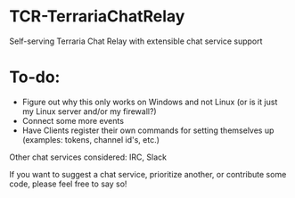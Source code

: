# TCR-TerrariaChatRelay
Self-serving Terraria Chat Relay with extensible chat service support  

# To-do:

* Figure out why this only works on Windows and not Linux (or is it just my Linux server and/or my firewall?)
* Connect some more events
* Have Clients register their own commands for setting themselves up (examples: tokens, channel id's, etc.)

Other chat services considered: IRC, Slack

If you want to suggest a chat service, prioritize another, or contribute some code, please feel free to say so!